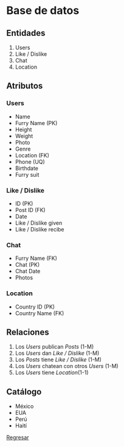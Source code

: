 # Base de datos

## Entidades

1. Users
2. Like / Dislike
3. Chat
4. Location


## Atributos

### Users
- Name 
- Furry Name (PK)
- Height 
- Weight 
- Photo
- Genre 
- Location (FK)
- Phone (UQ)
- Birthdate
- Furry suit



### Like / Dislike

- ID (PK)
- Post ID (FK)
- Date
- Like / Dislike given
- Like / Dislike recibe

### Chat

- Furry Name (FK)
- Chat (PK)
- Chat Date
- Photos

### Location

- Country ID (PK)
- Country Name (FK)

## Relaciones

1. Los _Users_ publican _Posts_   (1-M)
2. Los _Users_ dan _Like / Dislike_ (1-M)
3. Los _Posts_ tiene _Like / Dislike_ (1-M)
4. Los _Users_ chatean con otros _Users_ (1-M)
5. Los _Users_ tiene _Location_(1-1)

## Catálogo 

- México
- EUA
- Perú
- Haití


[Regresar](/README.md)
